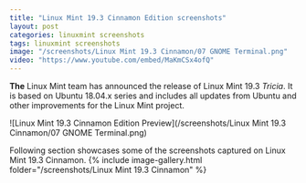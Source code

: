 ```yaml
---
title: "Linux Mint 19.3 Cinnamon Edition screenshots"
layout: post
categories: linuxmint screenshots
tags: linuxmint screenshots
image: "/screenshots/Linux Mint 19.3 Cinnamon/07 GNOME Terminal.png"
video: "https://www.youtube.com/embed/MaKmCSx4ofQ"
---
```


**The** Linux Mint team has announced the release of Linux Mint 19.3 *Tricia*.  It is based on Ubuntu 18.04.x series and includes all updates from Ubuntu and other improvements for the Linux Mint project.

![Linux Mint 19.3 Cinnamon Edition Preview](/screenshots/Linux Mint 19.3 Cinnamon/07 GNOME Terminal.png)

Following section showcases some of the screenshots captured on Linux Mint 19.3 Cinnamon.
{% include image-gallery.html folder="/screenshots/Linux Mint 19.3 Cinnamon" %}